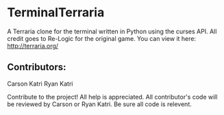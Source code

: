 # TerminalTerraria
A Terraria clone for the terminal written in Python using the curses API. All credit goes to Re-Logic for the original game. You can view it here: http://terraria.org/
## Contributors:
Carson Katri
Ryan Katri

Contribute to the project! All help is appreciated. All contributor's code will be reviewed by Carson or Ryan Katri. Be sure all code is relevent.
